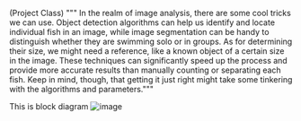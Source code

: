 (Project Class)
""" In the realm of image analysis, there are some cool tricks we can use. Object detection algorithms can help us identify and locate individual fish in an image, while image segmentation can be handy to distinguish whether they are swimming solo or in groups. As for determining their size, we might need a reference, like a known object of a certain size in the image. These techniques can significantly speed up the process and provide more accurate results than manually counting or separating each fish. Keep in mind, though, that getting it just right might take some tinkering with the algorithms and parameters."""




This is block diagram
![image](https://github.com/Maneekul/Image1/assets/157412184/9d8b2c97-9086-4c6d-a405-013f90950927)

